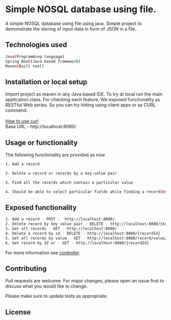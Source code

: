 # Simple NOSQL database using file.

A simple NOSQL database using file using java. Simple project to demonstrate the storing of input data in form of JSON in a file.

## Technologies used
```sh
Java(Programming language)
Spring Boot(Java based framework)
Maven(Built tool)
```

## Installation or local setup

Import project as maven in any Java based IDE. To try at local run the main application class.
For checking each feature, We exposed functionality as RESTful Web series. So you can try hitting
using client apps or as CURL commend.<br />
<br />
[How to use curl](https://www.baeldung.com/curl-rest)
<br />
Base URL - http://localhost:8080/


## Usage or functionality
The following functionality are provided as now
```sh
1. Add a record

2. Delete a record or records by a key-value pair

3. Find all the records which contain a particular value

4. Should be able to select particular fields while finding a record(by default it should return all the fields)
```

## Exposed functionality

```sh
1. Add a record - POST -  http://localhost:8080/
2. Delete record by key value pair - DELETE - http://localhost:8080/{key}/{value}
3. Get all records - GET - http://localhost:8080/
4. Delete a record by id - DELETE - http://localhost:8080/{recordId}
5. Get all records by value - GET - http://localhost:8080/record/value/{value}
6. Get record by Id or - GET - http://localhost:8080/{recordId}
```
For more information see [controller](https://github.com/Nandakumar-Kadavannoore/Simple-Json-Processor/blob/develop/src/main/java/com/example/processor/com/example/processor/controller/ProcessorController.java)

## Contributing
Pull requests are welcome. For major changes, please open an issue first to discuss what you would like to change.

Please make sure to update tests as appropriate.

## License
